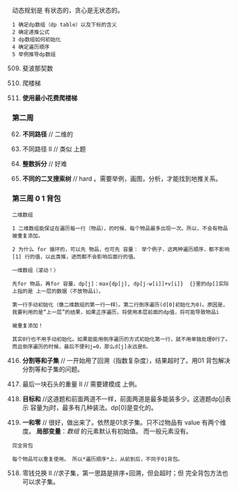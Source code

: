 动态规划是 有状态的，贪心是无状态的。
```
1 确定dp数组（dp table）以及下标的含义
2 确定递推公式
3 dp数组如何初始化
4 确定遍历顺序
5 举例推导dp数组
```

509. 斐波那契数

70. 爬楼梯

746. **使用最小花费爬楼梯**  


### 第二周
62. **不同路径**  // 二维的

63. 不同路径 II  // 类似 上题

343. **整数拆分**  // 好难

96. **不同的二叉搜索树** // hard 。需要举例，画图，分析，才能找到地推关系。

### 第三周 0 1 背包
```
二维数组

1 二维数组能保证在遍历每一行（物品），的时候，每个物品最多出现一次。所以，不会有物品被重复添加。

2 为什么 for 循环的，可以先 物品，也可先 容量： 举个例子，这两种遍历顺序，都不影响[1] 行的值，以此类推，进而都不会影响后面行的值。

一维数组（滚动！）

先for 物品，再for 容量，dp[j]：max{dp[j], dp[j-w[i]]+v[i]}  {}里的dp[]实际上指的是 上一层的数据（不放物品i）。

第一行手动初始化（像二维数组的第一行一样）。第二行倒序遍历(d[0]初始化为0)。原因是，我要利用的是“上一层”的结果，如果正序遍历，将使用本层前面的dp值，将可能导致物品i

被重复添加！

其实0行也不用手动初始化。如果能能用倒序遍历的方式初始化第一行，就不用单独处理0行了。而且倒序遍历的时候，最后不便利j=0，那么d[j]永远是0。

```

416. **分割等和子集**   // 一开始用了回溯（指数复杂度），结果超时了。用01 背包解决 分割等和子集的问题。

1049. 最后一块石头的重量 II  // 需要建模成 上例。

494. **目标和**  //这道题和前面两道不一样，前面两道是最多能装多少。这道题dp[j]表示 容量为j时，最多有几种装法。dp[0]是变化的。

474. **一和零** // 很好，做出来了。依然是01求子集。只不过物品有 value 有两个维度。 **局部变量**：*数组* 的元素默认有初始值。 而一般元素没有。

```
完全背包

每个物品可以重复使用。 所以*遍历顺序*上，从前到后，不同于01背包。

```

 518. 零钱兑换 II   //求子集，第一思路是排序+回溯，但会超时；但 完全背包方法也可以求子集。

